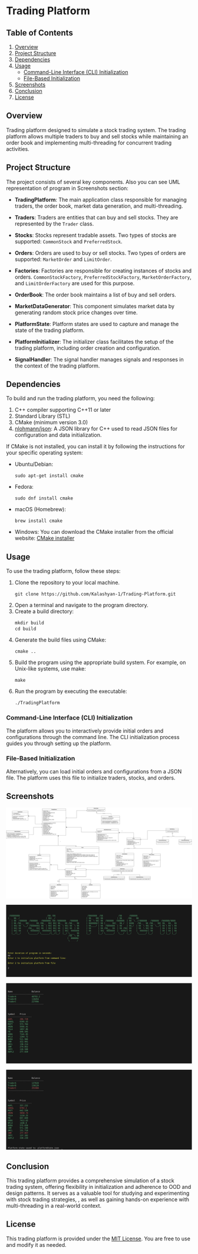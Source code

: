 # Trading Platform 

## Table of Contents

1. [Overview](#overview)
2. [Project Structure](#project-structure)
3. [Dependencies](#dependencies)
4. [Usage](#usage)
    - [Command-Line Interface (CLI) Initialization](#command-line-interface-cli-initialization)
    - [File-Based Initialization](#file-based-initialization)
5. [Screenshots](#screenshots)
6. [Conclusion](#conclusion)
7. [License](#license)


## Overview

Trading platform designed to simulate a stock trading system. The trading platform allows multiple traders to buy and sell stocks while maintaining an order book and implementing multi-threading for concurrent trading activities.



## Project Structure

The project consists of several key components. Also you can see UML representation of program in Screenshots section:

- **TradingPlatform**: The main application class responsible for managing traders, the order book, market data generation, and multi-threading.

- **Traders**: Traders are entities that can buy and sell stocks. They are represented by the `Trader` class.

- **Stocks**: Stocks represent tradable assets. Two types of stocks are supported: `CommonStock` and `PreferredStock`.

- **Orders**: Orders are used to buy or sell stocks. Two types of orders are supported: `MarketOrder` and `LimitOrder`.

- **Factories**: Factories are responsible for creating instances of stocks and orders. `CommonStockFactory`, `PreferredStockFactory`, `MarketOrderFactory`, and `LimitOrderFactory` are used for this purpose.

- **OrderBook**: The order book maintains a list of buy and sell orders.

- **MarketDataGenerator**: This component simulates market data by generating random stock price changes over time.

- **PlatformState**: Platform states are used to capture and manage the state of the trading platform.

- **PlatformInitializer**: The initializer class facilitates the setup of the trading platform, including order creation and configuration.

- **SignalHandler**: The signal handler manages signals and responses in the context of the trading platform.


## Dependencies

To build and run the trading platform, you need the following:

1. C++ compiler supporting C++11 or later
2. Standard Library (STL)
3. CMake (minimum version 3.0)
4. [nlohmann/json](https://github.com/nlohmann/json): A JSON library for C++ used to read JSON files for configuration and data initialization.

If CMake is not installed, you can install it by following the instructions for your specific operating system:

- Ubuntu/Debian: 
    ```shell
    sudo apt-get install cmake
    ```
- Fedora:
    ```shell
    sudo dnf install cmake
    ```
- macOS (Homebrew): 
    ```shell
    brew install cmake
    ```
- Windows:
You can download the CMake installer from the official website: [CMake installer](https://cmake.org/download/)



## Usage

To use the trading platform, follow these steps:

1. Clone the repository to your local machine.
    ```shell
    git clone https://github.com/Kalashyan-1/Trading-Platform.git 
    ```
2. Open a terminal and navigate to the program directory.
3. Create a build directory: 
    ```shell
    mkdir build
    cd build
    ```
4. Generate the build files using CMake:
    ```shell
    cmake ..
    ```
5. Build the program using the appropriate build system. For example, on Unix-like systems, use make:
    ```shell
    make
    ```
6. Run the program by executing the executable:
    ```shell
    ./TradingPlatform
    ```




### Command-Line Interface (CLI) Initialization

The platform allows you to interactively provide initial orders and configurations through the command line. The CLI initialization process guides you through setting up the platform.



### File-Based Initialization

Alternatively, you can load initial orders and configurations from a JSON file. The platform uses this file to initialize traders, stocks, and orders.


## Screenshots

![UML](pictures/UML.png)



![Screenshot 1](pictures/screenshot1.png)



![Screenshot 2](pictures/screenshot2.png)



![Screenshot 3](pictures/screenshot3.png)




## Conclusion

This trading platform provides a comprehensive simulation of a stock trading system, offering flexibility in initialization and adherence to OOD and design patterns. It serves as a valuable tool for studying and experimenting with stock trading strategies, , as well as gaining hands-on experience with multi-threading in a real-world context.


## License

This trading platform is provided under the [MIT License](LICENSE). You are free to use and modify it as needed.


